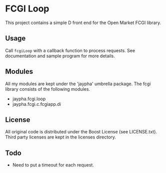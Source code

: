 FCGI Loop
=========

This project contains a simple D front end for the Open Market FCGI library.

Usage
-----

Call `fcgiLoop` with a callback function to process requests. See documentation
and sample program for more details.


Modules
-------

All my modules are kept under the 'jaypha' umbrella package. The fcgi
library consists of the following modules.

* jaypha.fcgi.loop
* jaypha.fcgi.c.fcgiapp.di

License
-------

All original code is distributed under the Boost License
(see LICENSE.txt). Third party licenses are kept in the licenses
directory.

Todo
----

* Need to put a timeout for each request.